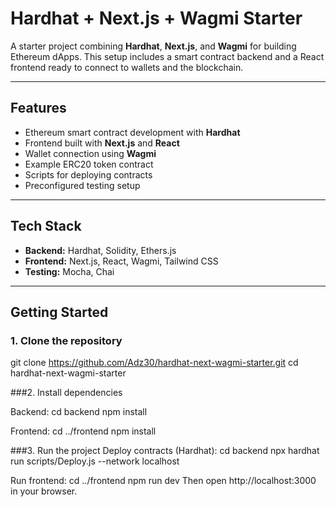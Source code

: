 # Hardhat + Next.js + Wagmi Starter

A starter project combining **Hardhat**, **Next.js**, and **Wagmi** for building Ethereum dApps. This setup includes a smart contract backend and a React frontend ready to connect to wallets and the blockchain.

---

## Features

- Ethereum smart contract development with **Hardhat**
- Frontend built with **Next.js** and **React**
- Wallet connection using **Wagmi**
- Example ERC20 token contract
- Scripts for deploying contracts
- Preconfigured testing setup

---

## Tech Stack

- **Backend:** Hardhat, Solidity, Ethers.js
- **Frontend:** Next.js, React, Wagmi, Tailwind CSS
- **Testing:** Mocha, Chai

---

## Getting Started

### 1. Clone the repository
git clone https://github.com/Adz30/hardhat-next-wagmi-starter.git
cd hardhat-next-wagmi-starter

###2. Install dependencies

Backend:
cd backend
npm install

Frontend:
cd ../frontend
npm install

###3. Run the project
Deploy contracts (Hardhat):
cd backend
npx hardhat run scripts/Deploy.js --network localhost

Run frontend:
cd ../frontend
npm run dev
Then open http://localhost:3000 in your browser.


